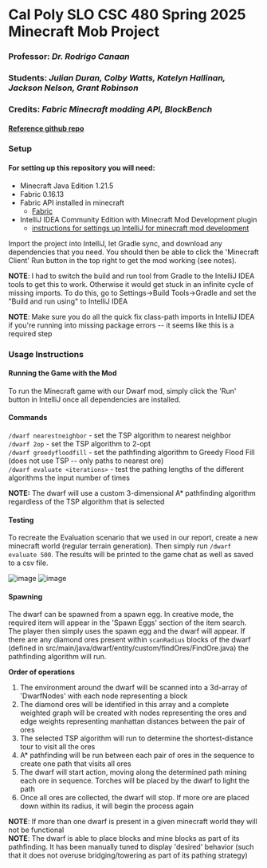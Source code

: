# Cal Poly SLO CSC 480 Spring 2025 Minecraft Mob Project
### Professor: *Dr. Rodrigo Canaan*
### Students: *Julian Duran, Colby Watts, Katelyn Hallinan, Jackson Nelson, Grant Robinson*
### Credits: *Fabric Minecraft modding API, BlockBench*
#### [Reference github repo](https://github.com/Tutorials-By-Kaupenjoe/Fabric-Tutorial-1.21.X)

### Setup

#### For setting up this repository you will need:  
- Minecraft Java Edition 1.21.5
- Fabric 0.16.13
- Fabric API installed in minecraft  
  - [Fabric](https://fabricmc.net/use/installer/)
- IntelliJ IDEA Community Edition with Minecraft Mod Development plugin
  - [instructions for settings up IntelliJ for minecraft mod development](https://docs.fabricmc.net/develop/getting-started/setting-up-a-development-environment)

Import the project into IntelliJ, let Gradle sync, and download any dependencies that you need. You should then be able to click the 'Minecraft Client' Run button in the top right to get the mod working (see notes).  

**NOTE**: I had to switch the build and run tool from Gradle to the IntelliJ IDEA tools to get this to work. Otherwise it would get stuck in an infinite cycle of missing imports. To do this, go to Settings->Build Tools->Gradle and set the "Build and run using" to IntelliJ IDEA  

**NOTE**: Make sure you do all the quick fix class-path imports in IntelliJ IDEA if you're running into missing package errors -- it seems like this is a required step  

### Usage Instructions

#### Running the Game with the Mod  
To run the Minecraft game with our Dwarf mod, simply click the 'Run' button in IntelliJ once all dependencies are installed.

#### Commands
`/dwarf nearestneighbor` - set the TSP algorithm to nearest neighbor  
`/dwarf 2op` - set the TSP algorithm to 2-opt  
`/dwarf greedyfloodfill` - set the pathfinding algorithm to Greedy Flood Fill (does not use TSP -- only paths to nearest ore)  
`/dwarf evaluate <iterations>` - test the pathing lengths of the different algorithms the input number of times

**NOTE:** The dwarf will use a custom 3-dimensional A* pathfinding algorithm regardless of the TSP algorithm that is selected  

#### Testing  
To recreate the Evaluation scenario that we used in our report, create a new minecraft world (regular terrain generation). Then simply run `/dwarf evaluate 500`. The results will be printed to the game chat as well as saved to a csv file.

![image](https://github.com/user-attachments/assets/0def8a49-8666-41a4-b2f5-1050828d7e92)
![image](https://github.com/user-attachments/assets/196d61fc-11fc-4807-b717-27c6b09a46fe)

#### Spawning
The dwarf can be spawned from a spawn egg. In creative mode, the required item will appear in the 'Spawn Eggs' section of
the item search. The player then simply uses the spawn egg and the dwarf will appear. If there are any diamond ores present within
`scanRadius` blocks of the dwarf (defined in src/main/java/dwarf/entity/custom/findOres/FindOre.java) the pathfinding algorithm will run.    

**Order of operations**  
1. The environment around the dwarf will be scanned into a 3d-array of 'DwarfNodes' with each node representing a block
2. The diamond ores will be identified in this array and a complete weighted graph will be created with nodes representing the ores and edge
weights representing manhattan distances between the pair of ores
3. The selected TSP algorithm will run to determine the shortest-distance tour to visit all the ores
4. A* pathfinding will be run between each pair of ores in the sequence to create one path that visits all ores
5. The dwarf will start action, moving along the determined path mining each ore in sequence. Torches will be placed by the dwarf to light the path
6. Once all ores are collected, the dwarf will stop. If more ore are placed down within its radius, it will begin the process again

**NOTE**: If more than one dwarf is present in a given minecraft world they will not be functional  
**NOTE**: The dwarf is able to place blocks and mine blocks as part of its pathfinding. It has been manually tuned to display 'desired' behavior
(such that it does not overuse bridging/towering as part of its pathing strategy)
